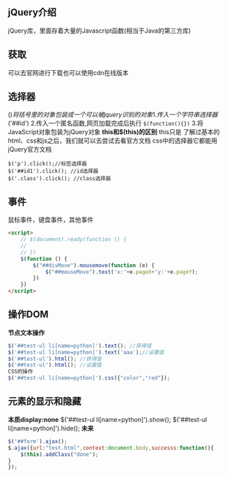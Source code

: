 ## jQuery介绍

jQuery库，里面存着大量的Javascript函数(相当于Java的第三方库)

## 获取

可以去官网进行下载也可以使用cdn在线版本

## 选择器

$()将括号里的对象包装成一个可以被jquery识别的对象
1.传入一个字符串选择器$('##id')
2.传入一个匿名函数,网页加载完成后执行
`$(function(){})`
3.将JavaScript对象包装为jQuery对象
**this和$(this)的区别**
this只是
了解过基本的html、css和js之后，我们就可以去尝试去看官方文档
css中的选择器它都能用
jQuery官方文档

```
$('p').click();//标签选择器
$('##id1').click(); //id选择器
$('.class').click(); //class选择器
```

## 事件

鼠标事件，键盘事件，其他事件

```html
<script>
    // $(document).ready(function () {
    //
    // })
    $(function () {
        $("##divMove").mousemove(function (e) {
            $("##mouseMove").text('x:'+e.pageX+'y:'+e.pageY);
        })
    })
</script>
```

## 操作DOM

**节点文本操作**

```js
$('##test-ul li[name=python]').text(); //获得值
$('##test-ul li[name=python]').text('aaa');//设置值
$('##test-ul').html(); //获得值
$('##test-ul').html(); //设置值
CSS的操作
$('##test-ul li[name=python]').css({"color","red"});
```

## 元素的显示和隐藏

**本质display:none**
$('##test-ul li[name=python]').show();
$('##test-ul li[name=python]').hide();
**未来**

```js
$('##form').ajax();
$.ajax({url:"test.html",context:document.body,successs:function(){
    $(this).addClass("done");
}
});
```
